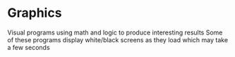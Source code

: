 # Graphics
Visual programs using math and logic to produce interesting results
Some of these programs display white/black screens as they load which may take a few seconds
